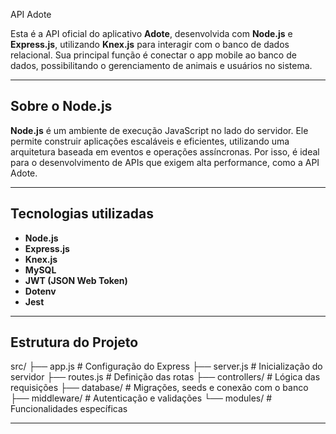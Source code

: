  API Adote

Esta é a API oficial do aplicativo **Adote**, desenvolvida com **Node.js** e **Express.js**, utilizando **Knex.js** para interagir com o banco de dados relacional. Sua principal função é conectar o app mobile ao banco de dados, possibilitando o gerenciamento de animais e usuários no sistema.

---

## Sobre o Node.js

**Node.js** é um ambiente de execução JavaScript no lado do servidor. Ele permite construir aplicações escaláveis e eficientes, utilizando uma arquitetura baseada em eventos e operações assíncronas. Por isso, é ideal para o desenvolvimento de APIs que exigem alta performance, como a API Adote.

---

## Tecnologias utilizadas

- **Node.js**
- **Express.js**
- **Knex.js**
- **MySQL**
- **JWT (JSON Web Token)**
- **Dotenv**
- **Jest**

---

## Estrutura do Projeto

src/ 
├── app.js             # Configuração do Express 
├── server.js          # Inicialização do servidor 
├── routes.js          # Definição das rotas 
├── controllers/       # Lógica das requisições 
├── database/          # Migrações, seeds e conexão com o banco 
├── middleware/        # Autenticação e validações 
└── modules/           # Funcionalidades específicas

---
